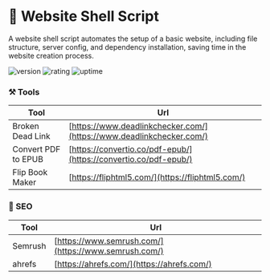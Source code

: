 # 🎉 Website Shell Script

A website shell script automates the setup of a basic website, including file structure, server config, and dependency installation, saving time in the website creation process.

![version](https://img.shields.io/badge/version-1.0-blue)
![rating](https://img.shields.io/badge/rating-★★★★★-yellow)
![uptime](https://img.shields.io/badge/uptime-100%25-brightgreen)

### ⚒️ Tools

| Tool | Url |
| --- | --- |
| Broken Dead Link | [https://www.deadlinkchecker.com/](https://www.deadlinkchecker.com/) |
| Convert PDF to EPUB | [https://convertio.co/pdf-epub/](https://convertio.co/pdf-epub/) |
| Flip Book Maker | [https://fliphtml5.com/](https://fliphtml5.com/) |

### 🔎 SEO

| Tool | Url |
| --- | --- |
| Semrush | [https://www.semrush.com/](https://www.semrush.com/) |
| ahrefs | [https://ahrefs.com/](https://ahrefs.com/) |